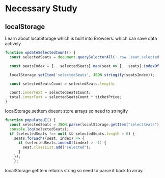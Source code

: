 # Necessary Study

## localStorage

Learn about localStorage which is built into Browsers. which can save data actively

```javascript
function updateSelectedCount() {
  const selectedSeats = document.querySelectorAll('.row .seat.selected');

  const seatsIndex = [...selectedSeats].map(seat => [...seats].indexOf(seat));

  localStorage.setItem('selectedSeats', JSON.stringify(seatsIndex));

  const selectedSeatsCount = selectedSeats.length;

  count.innerText = selectedSeatsCount;
  total.innerText = selectedSeatsCount * ticketPrice;
}
```

localStorage.setItem doesnt store arrays so need to stringify

```javascript
function populateUI() {
  const selectedSeats = JSON.parse(localStorage.getItem("selectSeats"));
  console.log(selectedSeats);
  if (selectedSeats !== null && selectedSeats.length > 0) {
    seats.forEach((seat, index) => {
      if (selectedSeats.indexOf(index) > -1) {
        seat.classList.add("selected");
      }
    });
    };
```

localStorage.getItem returns string so need to parse it back to array.

